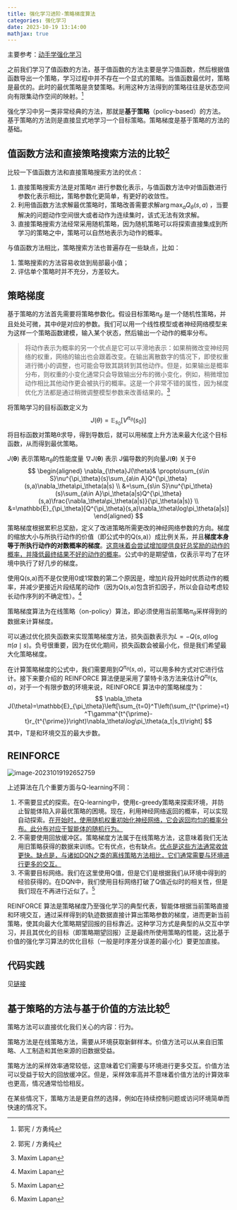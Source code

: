 ```yaml
---
title: 强化学习进阶-策略梯度算法
categories: 强化学习
date: 2023-10-19 13:14:00
mathjax: true
---
```


主要参考：[动手学强化学习](https://hrl.boyuai.com/chapter/2/策略梯度算法)

之前我们学习了值函数的方法，基于值函数的方法主要是学习值函数，然后根据值函数导出一个策略，学习过程中并不存在一个显式的策略。当值函数最优时，策略是最优的。此时的最优策略是贪婪策略。利用这种方法得到的策略往往是状态空间向有限集动作空间的映射。[^深入浅出强化学习：原理入门]

强化学习中另一类非常经典的方法，那就是**基于策略**（policy-based）的方法。基于策略的方法则是直接显式地学习一个目标策略。策略梯度是基于策略的方法的基础。

## 值函数方法和直接策略搜索方法的比较[^深入浅出强化学习：原理入门]

比较一下值函数方法和直接策略搜索方法的优点：

1. 直接策略搜索方法是对策略$\pi$ 进行参数化表示，与值函数方法中对值函数进行参数化表示相比，策略参数化更简单，有更好的收敛性。
2. 利用值函数方法求解最优策略时，策略改善需要求解$\arg\max_{a}Q_{\theta}(s,a)$ ，当要解决的问题动作空间很大或者动作为连续集时，该式无法有效求解。
3. 直接策略搜索方法经常采用随机策略，因为随机策略可以将探索直接集成到所学习的策略之中，策略可以自然地表示为动作的概率。

与值函数方法相比，策略搜索方法也普遍存在一些缺点，比如：

1. 策略搜索的方法容易收敛到局部最小值；
2. 评估单个策略时并不充分，方差较大。

## 策略梯度

基于策略的方法首先需要将策略参数化。假设目标策略$\pi_\theta$ 是一个随机性策略，并且处处可微，其中$\theta$是对应的参数。我们可以用一个线性模型或者神经网络模型来为这样一个策略函数建模，输入某个状态，然后输出一个动作的概率分布。

> 将动作表示为概率的另一个优点是它可以平滑地表示：如果稍微改变神经网络的权重，网络的输出也会跟着改变。在输出离散数字的情况下，即使权重进行微小的调整，也可能会导致其跳转到其他动作。但是，如果输出是概率分布，则权重的小变化通常只会导致输出分布的微小变化，例如，稍微增加动作相比其他动作更会被执行的概率。这是一个非常不错的属性，因为梯度优化方法都是通过稍微调整模型参数来改善结果的。[^深度强化学习实践]

 将策略学习的目标函数定义为
$$
J(\theta)=\mathbb{E}_{s_0}[V^{\pi_\theta}(s_0)]
$$
将目标函数对策略θ求导，得到导数后，就可以用梯度上升方法来最大化这个目标函数，从而得到最优策略。

$J(\boldsymbol{\theta})$ 表示策略$\pi_θ$的性能度量
$\nabla J(\boldsymbol{\theta})$ 表示 J偏导数的列向量$J(\boldsymbol{\theta})$ 关于θ
$$
\begin{aligned}
\nabla_{\theta}J(\theta)& \propto\sum_{s\in S}\nu^{\pi_\theta}(s)\sum_{a\in A}Q^{\pi_\theta}(s,a)\nabla_\theta\pi_\theta(a|s)  \\
&=\sum_{s\in S}\nu^{\pi_\theta}(s)\sum_{a\in A}\pi_\theta(a|s)Q^{\pi_\theta}(s,a)\frac{\nabla_\theta\pi_\theta(a|s)}{\pi_\theta(a|s)} \\
&=\mathbb{E}_{\pi_\theta}[Q^{\pi_\theta}(s,a)\nabla_\theta\log\pi_\theta(a|s)]
\end{aligned}
$$
策略梯度根据累积总奖励，定义了改进策略所需更改的神经网络参数的方向。梯度的缩放大小与所执行动作的价值（即公式中的Q(s,a)）成比例关系，并且**梯度本身等于所执行动作的对数概率的梯度**。<u>这意味着会尝试增加提供良好总奖励的动作的概率，并降低最终结果不好的动作的概率</u>。公式中的是期望值，仅表示平均了在环境中执行了好几步的梯度。

使用Q(s,a)而不是仅使用0或1常数的第二个原因是，增加片段开始时优质动作的概率，并减少更接近片段结尾的动作（因为Q(s,a)包含折扣因子，所以会自动考虑较长动作序列的不确定性）。[^深度强化学习实践]

策略梯度算法为在线策略（on-policy）算法，即必须使用当前策略$\pi_\theta$采样得到的数据来计算梯度。

可以通过优化损失函数来实现策略梯度方法，损失函数表示为$L=-Q(s,a)\log\pi(a\mid s)$。负号很重要，因为在优化期间，损失函数会被最小化，但是我们希望最大化策略梯度。

在计算策略梯度的公式中，我们需要用到$Q^{\pi_{\theta}}(s,a)$，可以用多种方式对它进行估计。接下来要介绍的 REINFORCE 算法便是采用了蒙特卡洛方法来估计$Q^{\pi_{\theta}}(s,a)$，对于一个有限步数的环境来说，REINFORCE 算法中的策略梯度为：
$$
\nabla_\theta J(\theta)=\mathbb{E}_{\pi_\theta}\left[\sum_{t=0}^T\left(\sum_{t^{\prime}=t}^T\gamma^{t^{\prime}-t}r_{t^{\prime}}\right)\nabla_\theta\log\pi_\theta(a_t|s_t)\right]
$$
其中，T是和环境交互的最大步数。



## REINFORCE

![image-20231019192652759](images/image-20231019192652759.png)

上述算法在几个重要方面与Q-learning不同：

1. 不需要显式的探索。在Q-learning中，使用ε-greedy策略来探索环境，并防止智能体陷入非最优策略的困境。现在，利用神经网络返回的概率，可以实现自动探索。<u>在开始时，使用随机权重初始化神经网络，它会返回均匀的概率分布。此分布对应于智能体的随机行为。</u>
2. 不需要使用回放缓冲区。策略梯度方法属于在线策略方法，这意味着我们无法用旧策略获得的数据来训练。它有优点，也有缺点。<u>优点是这些方法通常收敛更快。缺点是，与诸如DQN之类的离线策略方法相比，它们通常需要与环境进行更多的交互。</u>
3. 不需要目标网络。我们在这里使用Q值，但是它们是根据我们从环境中得到的经验获得的。在DQN中，我们使用目标网络打破了Q值近似时的相关性，但是我们现在不再进行近似了。[^深度强化学习实践]

REINFORCE 算法是策略梯度乃至强化学习的典型代表，智能体根据当前策略直接和环境交互，通过采样得到的轨迹数据直接计算出策略参数的梯度，进而更新当前策略，使其向最大化策略期望回报的目标靠近。这种学习方式是典型的从交互中学习，并且其优化的目标（即策略期望回报）正是最终所使用策略的性能，这比基于价值的强化学习算法的优化目标（一般是时序差分误差的最小化）要更加直接。 

## 代码实践

见[链接](https://hrl.boyuai.com/chapter/2/策略梯度算法#94-reinforce-代码实践)



## 基于策略的方法与基于价值的方法比较[^深度强化学习实践]

策略方法可以直接优化我们关心的内容：行为。

策略方法是在线策略方法，需要从环境获取新鲜样本。价值方法可以从来自旧策略、人工制造和其他来源的旧数据受益。

策略方法的采样效率通常较低，这意味着它们需要与环境进行更多交互。价值方法可以受益于较大的回放缓冲区。但是，采样效率高并不意味着价值方法的计算效率也更高，情况通常恰恰相反。

在某些情况下，策略方法是更自然的选择，例如在持续控制问题或访问环境简单而快速的情况下。







[^Reinforcement Learning: An Introduction]:  second edition by Richard S. Sutton and Andrew G. Barto
[^深度强化学习实践]: Maxim Lapan
[^深入浅出强化学习：原理入门]: 郭宪 / 方勇纯

  
